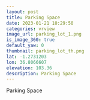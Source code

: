 ```yaml
---
layout: post
title: Parking Space
date: 2023-01-21 10:29:50
categories: vrview
image_url: parking_lot_1.png
is_image_360: true
default_yaw: 0
thumbnail: parking_lot_th.png
lat: -1.2731203
lon: 36.8066607
elevation: 103.36
description: Parking Space
---
```

Parking Space
